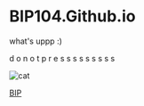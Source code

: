 # BIP104.Github.io

what's uppp   :)


<p>d o n o t p r e s s s s s s s s s</p>


![cat](https://th.bing.com/th/id/OIP.ljMJuWXDy6I02KuBhzTNZgHaFj?rs=1&pid=ImgDetMain)

[BIP](https://BIP104.Github.io/BIP.html)
